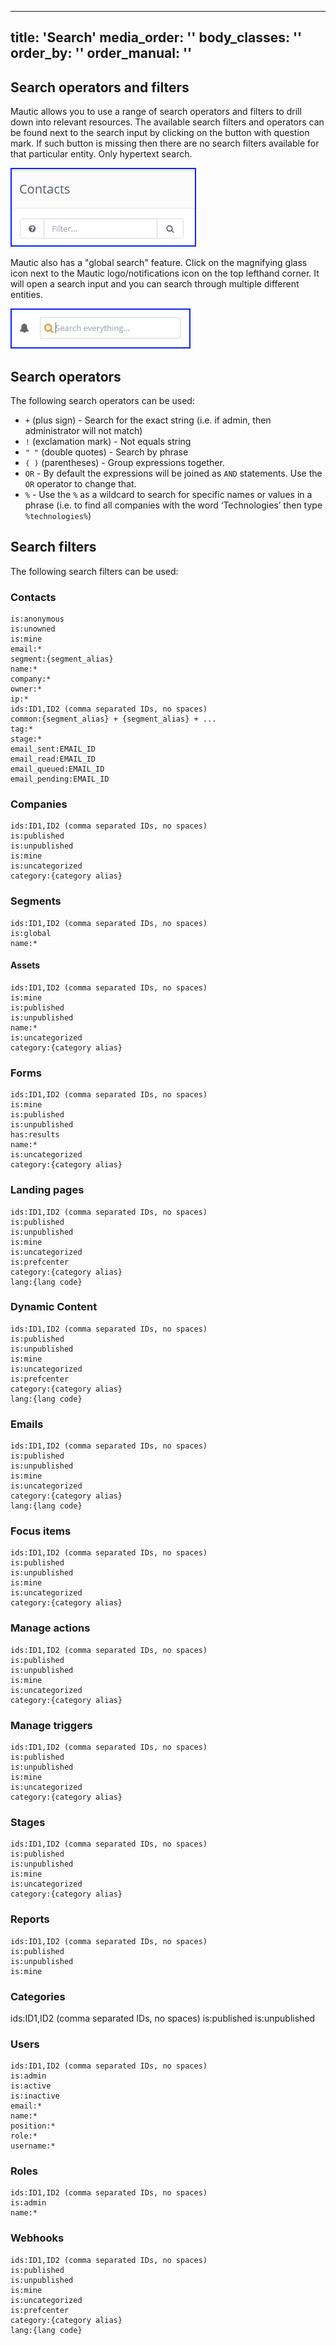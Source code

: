 ---
title: 'Search'
media_order: ''
body_classes: ''
order_by: ''
order_manual: ''
--------------

## Search operators and filters

Mautic allows you to use a range of search operators and filters to drill down into relevant resources. The available search filters and operators can be found next to the search input by clicking on the button with question mark. If such button is missing then there are no search filters available for that particular entity. Only hypertext search.

![search](contacts-search.png)

Mautic also has a "global search" feature. Click on the magnifying glass icon next to the Mautic logo/notifications icon on the top lefthand corner. It will open a search input and you can search through multiple different entities.

![search](global-search.png)

## Search operators

The following search operators can be used:

- `+` (plus sign) - Search for the exact string (i.e. if admin, then administrator will not match)
- `!` (exclamation mark) - Not equals string
- `" "` (double quotes) - Search by phrase
- `( )` (parentheses) - Group expressions together.
- `OR` - By default the expressions will be joined as `AND` statements. Use the `OR` operator to change that.
- `%` - Use the `%` as a wildcard to search for specific names or values in a phrase (i.e. to find all companies with the word ‘Technologies’ then type `%technologies%`)

## Search filters

The following search filters can be used:

### Contacts

    is:anonymous
    is:unowned
    is:mine
    email:*
    segment:{segment_alias}
    name:*
    company:*
    owner:*
    ip:*
    ids:ID1,ID2 (comma separated IDs, no spaces)
    common:{segment_alias} + {segment_alias} + ...
    tag:*
    stage:*
    email_sent:EMAIL_ID
    email_read:EMAIL_ID
    email_queued:EMAIL_ID
    email_pending:EMAIL_ID

### Companies

    ids:ID1,ID2 (comma separated IDs, no spaces)
    is:published
    is:unpublished
    is:mine
    is:uncategorized
    category:{category alias}

### Segments

    ids:ID1,ID2 (comma separated IDs, no spaces)
    is:global
    name:*

#### Assets

    ids:ID1,ID2 (comma separated IDs, no spaces)
    is:mine
    is:published
    is:unpublished
    name:*
    is:uncategorized
    category:{category alias}

### Forms

    ids:ID1,ID2 (comma separated IDs, no spaces)
    is:mine
    is:published
    is:unpublished
    has:results
    name:*
    is:uncategorized
    category:{category alias}

### Landing pages

    ids:ID1,ID2 (comma separated IDs, no spaces)
    is:published
    is:unpublished
    is:mine
    is:uncategorized
    is:prefcenter
    category:{category alias}
    lang:{lang code}

### Dynamic Content

    ids:ID1,ID2 (comma separated IDs, no spaces)
    is:published
    is:unpublished
    is:mine
    is:uncategorized
    is:prefcenter
    category:{category alias}
    lang:{lang code}

### Emails

    ids:ID1,ID2 (comma separated IDs, no spaces)
    is:published
    is:unpublished
    is:mine
    is:uncategorized
    category:{category alias}
    lang:{lang code}

### Focus items

    ids:ID1,ID2 (comma separated IDs, no spaces)
    is:published
    is:unpublished
    is:mine
    is:uncategorized
    category:{category alias}

### Manage actions

    ids:ID1,ID2 (comma separated IDs, no spaces)
    is:published
    is:unpublished
    is:mine
    is:uncategorized
    category:{category alias}

### Manage triggers

    ids:ID1,ID2 (comma separated IDs, no spaces)
    is:published
    is:unpublished
    is:mine
    is:uncategorized
    category:{category alias}

### Stages

    ids:ID1,ID2 (comma separated IDs, no spaces)
    is:published
    is:unpublished
    is:mine
    is:uncategorized
    category:{category alias}

### Reports

    ids:ID1,ID2 (comma separated IDs, no spaces)
    is:published
    is:unpublished
    is:mine

### Categories
   ids:ID1,ID2 (comma separated IDs, no spaces)
   is:published
   is:unpublished

### Users

    ids:ID1,ID2 (comma separated IDs, no spaces)
    is:admin
    is:active
    is:inactive
    email:*
    name:*
    position:*
    role:*
    username:*

### Roles

    ids:ID1,ID2 (comma separated IDs, no spaces)
    is:admin
    name:*

### Webhooks

    ids:ID1,ID2 (comma separated IDs, no spaces)
    is:published
    is:unpublished
    is:mine
    is:uncategorized
    is:prefcenter
    category:{category alias}
    lang:{lang code}
